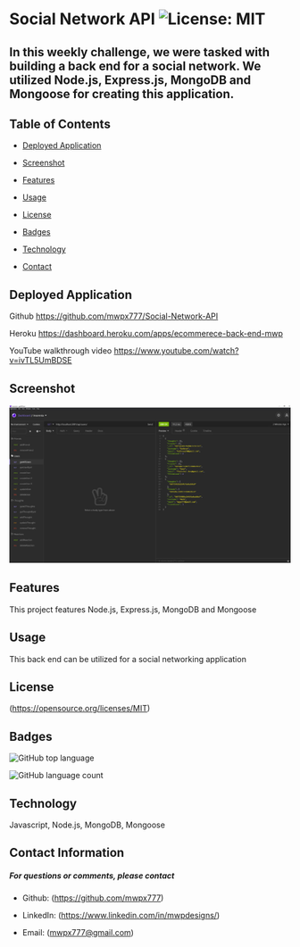 

# **Social Network API**   ![License: MIT](https://img.shields.io/badge/License-MIT-yellow.svg)
## **In this weekly challenge, we were tasked with building a back end for a social network.  We utilized Node.js, Express.js, MongoDB and Mongoose for creating this application.**

## **Table of Contents**

* [Deployed Application](#deployed-application)

* [Screenshot](#screenshot)



* [Features](#features)

* [Usage](#usage)



* [License](#license)

* [Badges](#badges)

* [Technology](#technology)



* [Contact](#contact-information)

## **Deployed Application**
Github 
https://github.com/mwpx777/Social-Network-API

Heroku
https://dashboard.heroku.com/apps/ecommerece-back-end-mwp

YouTube walkthrough video
https://www.youtube.com/watch?v=ivTL5UmBDSE


## **Screenshot**
![screenshot](screenshot.PNG)



## **Features**
This project features Node.js, Express.js, MongoDB and Mongoose

## **Usage**
This back end can be utilized for a social networking application




## **License**
(https://opensource.org/licenses/MIT)

## **Badges**

![GitHub top language](https://img.shields.io/github/languages/top/mwpx777/Social-Network-API?style=plastic)

![GitHub language count](https://img.shields.io/github/languages/count/mwpx777/Social-Network-API)


## **Technology**
Javascript, Node.js, MongoDB, Mongoose





## **Contact Information**
##### For questions or comments, please contact

* Github: (https://github.com/mwpx777)

* LinkedIn: (https://www.linkedin.com/in/mwpdesigns/)

* Email: (mwpx777@gmail.com)

